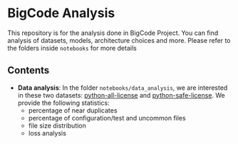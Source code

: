 
# BigCode Analysis
This repository is for the analysis done in BigCode Project. You can find analysis of datasets, models, architecture choices and more. Please refer to the folders inside `notebooks` for more details

## Contents
* **Data analysis**: In the folder `notebooks/data_analysis`, we are interested in these two datasets: [python-all-license](https://huggingface.co/datasets/BigCode/github_dump_python_only_any_license_decompressed) and [python-safe-license](https://huggingface.co/datasets/BigCode/github_dump_v2_python_only_safe_licenses). We provide the following statistics:
  * percentage of near duplicates
  * percentage of configuration/test and uncommon files 
  * file size distribution
  * loss analysis
